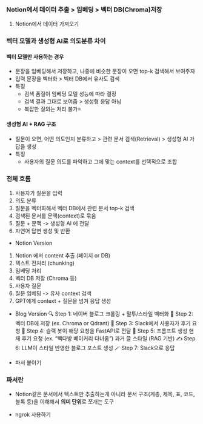 ### Notion에서 데이터 추출 > 임베딩 > 벡터 DB(Chroma)저장
1. Notion에서 데이터 가져오기

### 벡터 모델과 생성형 AI로 의도분류 차이
#### 벡터 모델만 사용하는 경우
- 문장을 임베딩해서 저장하고, 나중에 비슷한 문장이 오면 top-k 검색해서 보여주자
- 입력 문장을 벡터화 > 벡터 DB에서 유사도 검색
- 특징
  - 검색 품질이 임베딩 모델 성능에 따라 결정
  - 검색 결과 그대로 보여줌 > 생성형 응답 아님
  - 복잡한 질의는 처리 불가=

#### 생성형 AI + RAG 구조
- 질문이 오면, 어떤 의도인지 분류하고 > 관련 문서 검색(Retrieval) > 생성형 AI 가 답을 생성
- 특징
  - 사용자의 질문 의도를 파악하고 그에 맞는 context를 선택적으로 조합


### 전체 흐름
1. 사용자가 질문을 입력
2. 의도 분류
3. 질문을 벡터화해서 벡터 DB에서 관련 문서 top-k 검색
4. 검색된 문서를 문맥(context)로 묶음
5. 질문 + 문맥 -> 생성형 AI 에 전달
6. 자연어 답변 생성 및 반환


+ Notion Version
1. Notion 에서 content 추출 (페이지 or DB)
2. 텍스트 전처리 (chunking)
3. 임베딩 처리
4. 벡터 DB 저장 (Chroma 등)
5. 사용자 질문
6. 질문 임베딩 -> 유사 context 검색
7. GPT에게 context + 질문을 넘겨 응답 생성

+ Blog Version
🔍 Step 1: 네이버 블로그 크롤링 + 말투/스타일 벡터화
🧠 Step 2: 벡터 DB에 저장 (ex. Chroma or Qdrant)
🧑 Step 3: Slack에서 사용자가 후기 요청
🤖 Step 4: 슬랙 봇이 해당 요청을 FastAPI로 전달
🔁 Step 5: 프롬프트 생성
현재 후기 요청 (ex. “빽다방 베이커리 다녀옴”)
과거 글 스타일 (RAG 기반)
✍️ Step 6: LLM이 스타일 반영한 블로그 포스트 생성
🪄 Step 7: Slack으로 응답

 + 파서 붙이기
  ### 파서란
  - Notion같은 문서에서 텍스트만 추출하는게 아니라 문서 구조(계층, 제목, 표, 코드,블록 등)을 이해해서 **의미 단위**로 쪼개는 도구
 + ngrok 사용하기